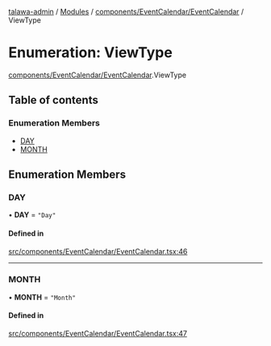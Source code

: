 [talawa-admin](../README.md) / [Modules](../modules.md) / [components/EventCalendar/EventCalendar](../modules/components_EventCalendar_EventCalendar.md) / ViewType

# Enumeration: ViewType

[components/EventCalendar/EventCalendar](../modules/components_EventCalendar_EventCalendar.md).ViewType

## Table of contents

### Enumeration Members

- [DAY](components_EventCalendar_EventCalendar.ViewType.md#day)
- [MONTH](components_EventCalendar_EventCalendar.ViewType.md#month)

## Enumeration Members

### DAY

• **DAY** = ``"Day"``

#### Defined in

[src/components/EventCalendar/EventCalendar.tsx:46](https://github.com/PalisadoesFoundation/talawa-admin/blob/01a8c9f/src/components/EventCalendar/EventCalendar.tsx#L46)

___

### MONTH

• **MONTH** = ``"Month"``

#### Defined in

[src/components/EventCalendar/EventCalendar.tsx:47](https://github.com/PalisadoesFoundation/talawa-admin/blob/01a8c9f/src/components/EventCalendar/EventCalendar.tsx#L47)
